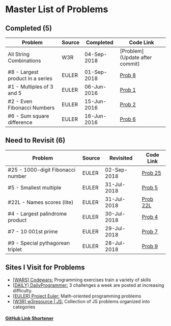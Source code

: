 # Master List of Problems

## Completed (5)

| Problem                           | Source | Completed   | Code Link                      |
| --------------------------------- | ------ | ----------- | ------------------------------ |
| All String Combinations           | W3R    | 04-Sep-2018 | [Problem](Update after commit) |
| \#8 - Largest product in a series | EULER  | 01-Sep-2018 | [Prob 8](https://git.io/fAWST) |
| \#1 - Multiples of 3 and 5        | EULER  | 06-Jun-2016 | [Prob 1](https://git.io/fAW6y) |
| \#2 - Even Fibonacci Numbers      | EULER  | 15-Jun-2016 | [Prob 2](https://git.io/fAW6S) |
| \#6 - Sum square difference       | EULER  | 16-Jun-2016 | [Prob 6](https://git.io/fAW69) |

## Need to Revisit (6)

| Problem                            | Source | Revisited   | Code Link                        |
| ---------------------------------- | ------ | ----------- | -------------------------------- |
| \#25 - 1000-digit Fibonacci number | EULER  | 02-Sep-2018 | [Prob 25](https://git.io/fAlsI)  |
| \#5 - Smallest multiple            | EULER  | 31-Jul-2018 | [Prob 5](https://git.io/fAWir)   |
| \#22L - Names scores (lite)        | EULER  | 31-Jul-2018 | [Prob 22L](https://git.io/fAWii) |
| \#4 - Largest palindrome product   | EULER  | 30-Jul-2018 | [Prob 4](https://git.io/fAWiw)   |
| \#7 - 10 001st prime               | EULER  | 29-Jul-2018 | [Prob 7](https://git.io/fAWio)   |
| \#9 - Special pythagorean triplet  | EULER  | 28-Jul-2018 | [Prob 9](https://git.io/fAWi6)   |

## Sites I Visit for Problems

- [[WARS] Codewars:](https://www.codewars.com/) Programming exercises train a variety of skills
- [[DAILY] DailyProgrammer:](https://www.reddit.com/r/dailyprogrammer) 3 challenges a week are posted at increasing difficulty.
- [[EULER] Project Euler:](https://projecteuler.net/archives) Math-oriented programming problems
- [[W3R] w3resource | JS:](https://projecteuler.net/archives) Collection of JS problems organized into categories

#### [GitHub Link Shortener](https://git.io/)
